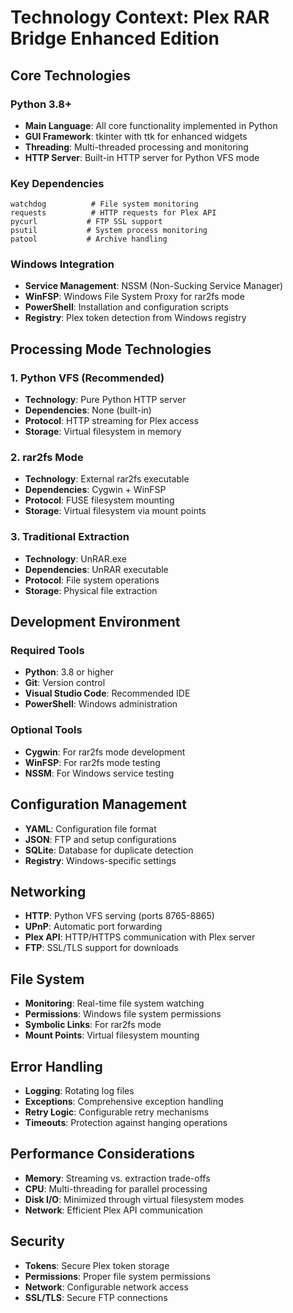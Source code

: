 # Technology Context: Plex RAR Bridge Enhanced Edition

## Core Technologies

### Python 3.8+
- **Main Language**: All core functionality implemented in Python
- **GUI Framework**: tkinter with ttk for enhanced widgets
- **Threading**: Multi-threaded processing and monitoring
- **HTTP Server**: Built-in HTTP server for Python VFS mode

### Key Dependencies
```
watchdog          # File system monitoring
requests          # HTTP requests for Plex API
pycurl           # FTP SSL support
psutil           # System process monitoring
patool           # Archive handling
```

### Windows Integration
- **Service Management**: NSSM (Non-Sucking Service Manager)
- **WinFSP**: Windows File System Proxy for rar2fs mode
- **PowerShell**: Installation and configuration scripts
- **Registry**: Plex token detection from Windows registry

## Processing Mode Technologies

### 1. Python VFS (Recommended)
- **Technology**: Pure Python HTTP server
- **Dependencies**: None (built-in)
- **Protocol**: HTTP streaming for Plex access
- **Storage**: Virtual filesystem in memory

### 2. rar2fs Mode
- **Technology**: External rar2fs executable
- **Dependencies**: Cygwin + WinFSP
- **Protocol**: FUSE filesystem mounting
- **Storage**: Virtual filesystem via mount points

### 3. Traditional Extraction
- **Technology**: UnRAR.exe
- **Dependencies**: UnRAR executable
- **Protocol**: File system operations
- **Storage**: Physical file extraction

## Development Environment

### Required Tools
- **Python**: 3.8 or higher
- **Git**: Version control
- **Visual Studio Code**: Recommended IDE
- **PowerShell**: Windows administration

### Optional Tools
- **Cygwin**: For rar2fs mode development
- **WinFSP**: For rar2fs mode testing
- **NSSM**: For Windows service testing

## Configuration Management
- **YAML**: Configuration file format
- **JSON**: FTP and setup configurations
- **SQLite**: Database for duplicate detection
- **Registry**: Windows-specific settings

## Networking
- **HTTP**: Python VFS serving (ports 8765-8865)
- **UPnP**: Automatic port forwarding
- **Plex API**: HTTP/HTTPS communication with Plex server
- **FTP**: SSL/TLS support for downloads

## File System
- **Monitoring**: Real-time file system watching
- **Permissions**: Windows file system permissions
- **Symbolic Links**: For rar2fs mode
- **Mount Points**: Virtual filesystem mounting

## Error Handling
- **Logging**: Rotating log files
- **Exceptions**: Comprehensive exception handling
- **Retry Logic**: Configurable retry mechanisms
- **Timeouts**: Protection against hanging operations

## Performance Considerations
- **Memory**: Streaming vs. extraction trade-offs
- **CPU**: Multi-threading for parallel processing
- **Disk I/O**: Minimized through virtual filesystem modes
- **Network**: Efficient Plex API communication

## Security
- **Tokens**: Secure Plex token storage
- **Permissions**: Proper file system permissions
- **Network**: Configurable network access
- **SSL/TLS**: Secure FTP connections 